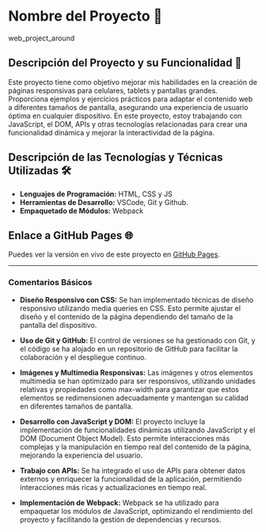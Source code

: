 # Nombre del Proyecto 📛

web_project_around

## Descripción del Proyecto y su Funcionalidad 📖

Este proyecto tiene como objetivo mejorar mis habilidades en la creación de páginas responsivas para celulares, tablets y pantallas grandes. Proporciona ejemplos y ejercicios prácticos para adaptar el contenido web a diferentes tamaños de pantalla, asegurando una experiencia de usuario óptima en cualquier dispositivo. En este proyecto, estoy trabajando con JavaScript, el DOM, APIs y otras tecnologías relacionadas para crear una funcionalidad dinámica y mejorar la interactividad de la página.

## Descripción de las Tecnologías y Técnicas Utilizadas 🛠️

- **Lenguajes de Programación:** HTML, CSS y JS
- **Herramientas de Desarrollo:** VSCode, Git y Github.
- **Empaquetado de Módulos:** Webpack

## Enlace a GitHub Pages 🌐

Puedes ver la versión en vivo de este proyecto en [GitHub Pages](https://zinderellasnuff.github.io/web_project_around/).

---

### Comentarios Básicos

- **Diseño Responsivo con CSS:** Se han implementado técnicas de diseño responsivo utilizando media queries en CSS. Esto permite ajustar el diseño y el contenido de la página dependiendo del tamaño de la pantalla del dispositivo.

- **Uso de Git y GitHub:** El control de versiones se ha gestionado con Git, y el código se ha alojado en un repositorio de GitHub para facilitar la colaboración y el despliegue continuo.

- **Imágenes y Multimedia Responsivas:** Las imágenes y otros elementos multimedia se han optimizado para ser responsivos, utilizando unidades relativas y propiedades como max-width para garantizar que estos elementos se redimensionen adecuadamente y mantengan su calidad en diferentes tamaños de pantalla.

- **Desarrollo con JavaScript y DOM:** El proyecto incluye la implementación de funcionalidades dinámicas utilizando JavaScript y el DOM (Document Object Model). Esto permite interacciones más complejas y la manipulación en tiempo real del contenido de la página, mejorando la experiencia del usuario.

- **Trabajo con APIs:** Se ha integrado el uso de APIs para obtener datos externos y enriquecer la funcionalidad de la aplicación, permitiendo interacciones más ricas y actualizaciones en tiempo real.

- **Implementación de Webpack:** Webpack se ha utilizado para empaquetar los módulos de JavaScript, optimizando el rendimiento del proyecto y facilitando la gestión de dependencias y recursos.
